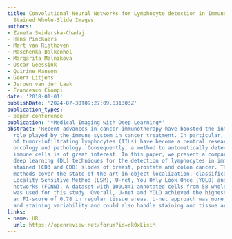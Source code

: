 ```yaml
---
title: Convolutional Neural Networks for Lymphocyte detection in Immunohistochemically
  Stained Whole-Slide Images
authors:
- Zaneta Swiderska-Chadaj
- Hans Pinckaers
- Mart van Rijthoven
- Maschenka Balkenhol
- Margarita Melnikova
- Oscar Geessink
- Quirine Manson
- Geert Litjens
- Jeroen van der Laak
- Francesco Ciompi
date: '2018-01-01'
publishDate: '2024-07-30T09:27:09.831303Z'
publication_types:
- paper-conference
publication: '*Medical Imaging with Deep Learning*'
abstract: 'Recent advances in cancer immunotherapy have boosted the interest in the
  role played by the immune system in cancer treatment. In particular, the presence
  of tumor-infiltrating lymphocytes (TILs) have become a central research topic in
  oncology and pathology. Consequently, a method to automatically detect and quantify
  immune cells is of great interest. In this paper, we present a comparison of different
  deep learning (DL) techniques for the detection of lymphocytes in immunohistochemically
  stained (CD3 and CD8) slides of breast, prostate and colon cancer. The compared
  methods cover the state-of-the-art in object localization, classification and segmentation:
  Locality Sensitive Method (LSM), U-net, You Only Look Once (YOLO) and fully-convolutional
  networks (FCNN). A dataset with 109,841 annotated cells from 58 whole-slide images
  was used for this study. Overall, U-net and YOLO achieved the highest results, with
  an F1-score of 0.78 in regular tissue areas. U-net approach was more robust to biological
  and staining variability and could also handle staining and tissue artifacts.'
links:
- name: URL
  url: https://openreview.net/forum?id=rk0xLisiM
---
```

